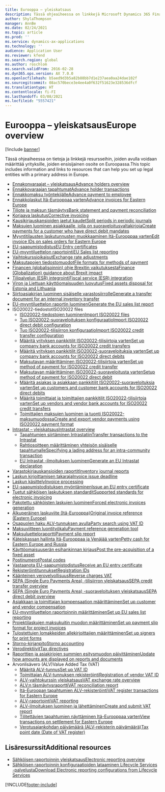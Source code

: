 ```yaml
---
title: Eurooppa – yleiskatsaus
description: Tässä ohjeaiheessa on linkkejä Microsoft Dynamics 365 Financen ohjeistukseen Euroopassa.
author: ShylaThompson
manager: AnnBe
ms.date: 02/24/2021
ms.topic: article
ms.prod: ''
ms.service: dynamics-ax-applications
ms.technology: ''
audience: Application User
ms.reviewer: kfend
ms.search.region: global
ms.author: roschlom
ms.search.validFrom: 2016-02-28
ms.dyn365.ops.version: AX 7.0.0
ms.openlocfilehash: b5aed9d3b5a82b88bb7d1e237aea0aa24dae102f
ms.sourcegitcommit: 08ac570bece3e4ee4a0f632f51623e328536dfcf
ms.translationtype: HT
ms.contentlocale: fi-FI
ms.lasthandoff: 03/08/2021
ms.locfileid: "5557421"
---
```

# <a name="europe-overview"></a><span data-ttu-id="caa1f-103">Eurooppa – yleiskatsaus</span><span class="sxs-lookup"><span data-stu-id="caa1f-103">Europe overview</span></span>

[!include [banner](../includes/banner.md)]

<span data-ttu-id="caa1f-104">Tässä ohjeaiheessa on tietoja ja linkkejä resursseihin, joiden avulla voidaan määrittää yrityksille, joiden ensisijainen osoite on Euroopassa.</span><span class="sxs-lookup"><span data-stu-id="caa1f-104">This topic includes information and links to resources that can help you set up legal entities with a primary address in Europe.</span></span> 

- [<span data-ttu-id="caa1f-105">Ennakonvaraajat – yleiskatsaus</span><span class="sxs-lookup"><span data-stu-id="caa1f-105">Advance holders overview</span></span>](emea-advance-holders.md)
 - [<span data-ttu-id="caa1f-106">Ennakkovaraajan tapahtumat</span><span class="sxs-lookup"><span data-stu-id="caa1f-106">Advance holder transactions</span></span>](emea-advance-holders-transactions.md)
 - [<span data-ttu-id="caa1f-107">Ennakkomaksu työntekijälle</span><span class="sxs-lookup"><span data-stu-id="caa1f-107">Advance payment to employee</span></span>](tasks/advance-payment-employee.md)
- [<span data-ttu-id="caa1f-108">Ennakkolaskut Itä-Eurooppaa varten</span><span class="sxs-lookup"><span data-stu-id="caa1f-108">Advance invoices for Eastern Europe</span></span>](emea-advance-invoice.md)
- [<span data-ttu-id="caa1f-109">Tiliote ja maksun täsmäytys</span><span class="sxs-lookup"><span data-stu-id="caa1f-109">Bank statement and payment reconciliation</span></span>](emea-bank-reconciliation.md)
- [<span data-ttu-id="caa1f-110">Korjaava laskutus</span><span class="sxs-lookup"><span data-stu-id="caa1f-110">Corrective invoicing</span></span>](emea-corrective-invoice.md)
- [<span data-ttu-id="caa1f-111">Kausikirjauskansioiden jaetut kaudet</span><span class="sxs-lookup"><span data-stu-id="caa1f-111">Split periods in periodic journals</span></span>](emea-create-post-periodic-journals.md)
- [<span data-ttu-id="caa1f-112">Maksujen luominen asiakkaalle, jolla on suoraveloitusvaltakirjoja</span><span class="sxs-lookup"><span data-stu-id="caa1f-112">Create payments for a customer who have direct debit mandates</span></span>](tasks/create-payments-customers-who-have-direct-debit-mandates.md)
- [<span data-ttu-id="caa1f-113">Myyntitilausten laskutunnusten muokkaaminen Itä-Eurooppaa varten</span><span class="sxs-lookup"><span data-stu-id="caa1f-113">Edit invoice IDs on sales orders for Eastern Europe</span></span>](emea-edit-invoice-id-sales-orders.md)
- [<span data-ttu-id="caa1f-114">EU-saapumistodistus</span><span class="sxs-lookup"><span data-stu-id="caa1f-114">EU Entry certificates</span></span>](emea-entry-certificates.md)
- [<span data-ttu-id="caa1f-115">EU-myyntiluettelon raportointi</span><span class="sxs-lookup"><span data-stu-id="caa1f-115">EU Sales list reporting</span></span>](emea-eu-sales-list.md)
- [<span data-ttu-id="caa1f-116">Vaihtokurssioikaisut</span><span class="sxs-lookup"><span data-stu-id="caa1f-116">Exchange rate adjustments</span></span>](emea-exchange-rate-adjustments.md)
- [<span data-ttu-id="caa1f-117">Maksutapojen tiedostomuodot</span><span class="sxs-lookup"><span data-stu-id="caa1f-117">File formats for methods of payment</span></span>](emea-select-file-formats-for-the-method-of-payments.md)
- [<span data-ttu-id="caa1f-118">Financen (globalisoinnin) ohje Brexitin vaikutuksesta</span><span class="sxs-lookup"><span data-stu-id="caa1f-118">Finance (Globalization) guidance about Brexit impact</span></span>](https://businesscenter.mbs.microsoft.com/#contentdetail/GuidanceBrexitImpact)
- [<span data-ttu-id="caa1f-119">Tilipalvelun (ESR) integrointi</span><span class="sxs-lookup"><span data-stu-id="caa1f-119">Fiscal service (ESR) integration</span></span>](emea-fiscal-service-integration.md)
- [<span data-ttu-id="caa1f-120">Viron ja Liettuan käyttöomaisuuden luovutus</span><span class="sxs-lookup"><span data-stu-id="caa1f-120">Fixed assets disposal for Estonia and Lithuania</span></span>](emea-credit-note-reverse-fixed-asset-sale.md)
- [<span data-ttu-id="caa1f-121">Siirtoasiakirjan luominen sisäiselle varastosiirrolle</span><span class="sxs-lookup"><span data-stu-id="caa1f-121">Generate a transfer document for an internal inventory transfer</span></span>](tasks/transfer-document-internal-inventory-transfer.md)
- [<span data-ttu-id="caa1f-122"> EU-myyntiluettelon raportin luominen</span><span class="sxs-lookup"><span data-stu-id="caa1f-122">Generate the EU sales list report</span></span>](tasks/eur-00011-eu-sales-list-report.md)
- <span data-ttu-id="caa1f-123">ISO20022-tiedostot</span><span class="sxs-lookup"><span data-stu-id="caa1f-123">ISO20022 files</span></span>
  - [<span data-ttu-id="caa1f-124">ISO20022-tiedostojen tuominen</span><span class="sxs-lookup"><span data-stu-id="caa1f-124">Import ISO20022 files</span></span>](emea-ISO20022-file-formats.md)
  - [<span data-ttu-id="caa1f-125">Tuo ISO20022-suoraveloituksen konfiguraatio</span><span class="sxs-lookup"><span data-stu-id="caa1f-125">Import ISO20022 direct debit configuration</span></span>](tasks/import-iso20022-direct-debit-configuration.md)
  - [<span data-ttu-id="caa1f-126">Tuo ISO20022-tilisiirron konfiguraatio</span><span class="sxs-lookup"><span data-stu-id="caa1f-126">Import ISO20022 credit transfer configuration</span></span>](tasks/import-iso20022-credit-transfer-configuration.md)
  - [<span data-ttu-id="caa1f-127">Määritä yrityksen pankkitilit ISO20022-tilisiirtoja varten</span><span class="sxs-lookup"><span data-stu-id="caa1f-127">Set up company bank accounts for ISO20022 credit transfers</span></span>](tasks/set-up-company-bank-accounts-iso20022-credit-transfers.md)
  - [<span data-ttu-id="caa1f-128">Määritä yrityksen pankkitilit ISO20022-suoraveloituksia varten</span><span class="sxs-lookup"><span data-stu-id="caa1f-128">Set up company bank accounts for ISO20022 direct debits</span></span>](tasks/set-up-company-bank-accounts-iso20022-direct-debits.md)
  - [<span data-ttu-id="caa1f-129">Maksutavan määrittäminen ISO20022-tilisiirtoja varten</span><span class="sxs-lookup"><span data-stu-id="caa1f-129">Set up method of payment for ISO20022 credit transfer</span></span>](tasks/set-up-method-payment-iso20022-credit-transfer.md)
  - [<span data-ttu-id="caa1f-130">Maksutavan määrittäminen ISO20022-suoraveloitusta varten</span><span class="sxs-lookup"><span data-stu-id="caa1f-130">Setup method of payment for ISO20022 direct debit</span></span>](tasks/setup-method-payment-iso20022-direct-debit.md)
  - [<span data-ttu-id="caa1f-131">Määritä asiakas ja asiakkaan pankkitilit ISO20022-suoraveloituksia varten</span><span class="sxs-lookup"><span data-stu-id="caa1f-131">Set up customers and customer bank accounts for ISO20022 direct debits</span></span>](tasks/set-up-bank-accounts-iso20022-direct-debits.md)
  - [<span data-ttu-id="caa1f-132">Määritä toimittajat ja toimittajien pankkitilit ISO20022-tilisiirtoja varten</span><span class="sxs-lookup"><span data-stu-id="caa1f-132">Set up vendors and vendor bank accounts for ISO20022 credit transfers</span></span>](tasks/set-up-vendor-iso20022-credit-transfers.md)
  - [<span data-ttu-id="caa1f-133">Toimittajien maksujen luominen ja tuonti ISO20022-maksumuodossa</span><span class="sxs-lookup"><span data-stu-id="caa1f-133">Create and export vendor payments using ISO20022 payment format</span></span>](tasks/create-export-vendor-payments-iso20022-payment-format.md)
- [<span data-ttu-id="caa1f-134">Intrastat – yleiskatsaus</span><span class="sxs-lookup"><span data-stu-id="caa1f-134">Intrastat overview</span></span>](emea-intrastat.md)
  - [<span data-ttu-id="caa1f-135">Tapahtumien siirtäminen Intrastatiin</span><span class="sxs-lookup"><span data-stu-id="caa1f-135">Transfer transactions to the Intrastat</span></span>](tasks/transfer-transactions-intrastat.md)
  - [<span data-ttu-id="caa1f-136">Rahtiosoitteen määrittäminen yhteisön sisäiselle tapahtumalle</span><span class="sxs-lookup"><span data-stu-id="caa1f-136">Specifying a lading address for an intra-community transaction</span></span>](tasks/eur-00002-specify-lading-address-intra-community.md)
  - [<span data-ttu-id="caa1f-137">EU Intrastat -ilmoituksen luominen</span><span class="sxs-lookup"><span data-stu-id="caa1f-137">Generate an EU Intrastat declaration</span></span>](tasks/eur-00002-eu-intrastat-declaration.md)
- [<span data-ttu-id="caa1f-138">Varastokirjauskansioiden raportit</span><span class="sxs-lookup"><span data-stu-id="caa1f-138">Inventory journal reports</span></span>](emea-set-up-report-inventory-journal-names.md)
- [<span data-ttu-id="caa1f-139">Laskun kirjoittamisen takaraja</span><span class="sxs-lookup"><span data-stu-id="caa1f-139">Invoice issue deadline</span></span>](emea-invoice-issue-deadline.md)
- [<span data-ttu-id="caa1f-140">Laskun käsittely</span><span class="sxs-lookup"><span data-stu-id="caa1f-140">Invoice processing</span></span>](emea-invoice-processing.md)
- [<span data-ttu-id="caa1f-141">EU-saapumistodistuksen myöntäminen</span><span class="sxs-lookup"><span data-stu-id="caa1f-141">Issue an EU entry certificate</span></span>](tasks/eur-00012-issue-eu-entry-certificate.md)
- [<span data-ttu-id="caa1f-142">Tuetut sähköisen laskutuksen standardit</span><span class="sxs-lookup"><span data-stu-id="caa1f-142">Supported standards for electronic invoicing</span></span>](emea-oioubl-standards-electronic-invoicing.md)
- [<span data-ttu-id="caa1f-143">Pakotettu sähköisten laskujen luominen</span><span class="sxs-lookup"><span data-stu-id="caa1f-143">Forced electronic invoices generation</span></span>](emea-eur-forced-einvoices.md)
- [<span data-ttu-id="caa1f-144">Alkuperäinen laskuviite (Itä-Eurooppa)</span><span class="sxs-lookup"><span data-stu-id="caa1f-144">Original invoice reference (Eastern Europe)</span></span>](tasks/ee-00004-original-invoice-reference.md)
- [<span data-ttu-id="caa1f-145">Osapuolen haku ALV-tunnuksen avulla</span><span class="sxs-lookup"><span data-stu-id="caa1f-145">Party search using VAT ID</span></span>](tasks/eur-00015-party-search-vat-id.md)
- [<span data-ttu-id="caa1f-146">Maksuviitteen luontityökalu</span><span class="sxs-lookup"><span data-stu-id="caa1f-146">Payment reference generation tool</span></span>](tasks/ee-00015-payment-reference-generation-tool.md)
- [<span data-ttu-id="caa1f-147">Maksuluetteloraportti</span><span class="sxs-lookup"><span data-stu-id="caa1f-147">Payment slip report</span></span>](emea-eur-payment-slip-report-giro.md)
- [<span data-ttu-id="caa1f-148">Käteiskassan hallinta Itä-Eurooppaa ja Venäjää varten</span><span class="sxs-lookup"><span data-stu-id="caa1f-148">Petty cash for Eastern Europe and Russia</span></span>](emea-petty-cash.md)
- [<span data-ttu-id="caa1f-149">Käyttöomaisuuserän esihankinnan kirjaus</span><span class="sxs-lookup"><span data-stu-id="caa1f-149">Post the pre-acquisition of a fixed asset</span></span>](emea-pre-acquisition-acquisition-fixed-asset.md)
- [<span data-ttu-id="caa1f-150">Postinumerot</span><span class="sxs-lookup"><span data-stu-id="caa1f-150">Postal codes</span></span>](emea-import-create-postal-codes-manually.md)
- [<span data-ttu-id="caa1f-151">Vastaanota EU-saapumistodistus</span><span class="sxs-lookup"><span data-stu-id="caa1f-151">Receive an EU entry certificate</span></span>](tasks/eur-00012-receive-eu-entry-certificate.md)
- [<span data-ttu-id="caa1f-152">Rekisteröintitunnukset</span><span class="sxs-lookup"><span data-stu-id="caa1f-152">Registration IDs</span></span>](emea-registration-ids.md)
- [<span data-ttu-id="caa1f-153">Käänteinen verovelvollisuus</span><span class="sxs-lookup"><span data-stu-id="caa1f-153">Reverse charges VAT</span></span>](emea-reverse-charge.md)
- [<span data-ttu-id="caa1f-154">SEPA (Single Euro Payments Area) -tilisiirron yleiskatsaus</span><span class="sxs-lookup"><span data-stu-id="caa1f-154">SEPA credit transfer overview</span></span>](../accounts-payable/sepa-credit-transfer.md)
- [<span data-ttu-id="caa1f-155">SEPA (Single Euro Payments Area) -suoraveloituksen yleiskatsaus</span><span class="sxs-lookup"><span data-stu-id="caa1f-155">SEPA direct debit overview</span></span>](../accounts-receivable/sepa-direct-debit-overview.md)
- [<span data-ttu-id="caa1f-156">Asiakkaan ja toimittajan kompensaation määrittäminen</span><span class="sxs-lookup"><span data-stu-id="caa1f-156">Set up customer and vendor compensation</span></span>](emea-compensation-customer-vendor-transactions.md)
- [<span data-ttu-id="caa1f-157">EU-myyntiluettelon raportoinnin määrittäminen</span><span class="sxs-lookup"><span data-stu-id="caa1f-157">Set up EU sales list reporting</span></span>](tasks/eur-00011-eu-sales-list-reporting.md)
- [<span data-ttu-id="caa1f-158">Projektilaskujen maksukuitin muodon määrittäminen</span><span class="sxs-lookup"><span data-stu-id="caa1f-158">Set up payment slip format for project invoices</span></span>](tasks/set-up-payment-slip-format-project-invoices.md)
- [<span data-ttu-id="caa1f-159">Tulostettujen lomakkeiden allekirjoittajien määrittäminen</span><span class="sxs-lookup"><span data-stu-id="caa1f-159">Set up signers for print forms</span></span>](emea-set-up-signers-for-printing-forms.md)
- [<span data-ttu-id="caa1f-160">Storno-kirjanpito</span><span class="sxs-lookup"><span data-stu-id="caa1f-160">Storno accounting</span></span>](emea-storno.md)
- [<span data-ttu-id="caa1f-161">Verodirektiivit</span><span class="sxs-lookup"><span data-stu-id="caa1f-161">Tax directives</span></span>](emea-tax-directives.md)
- [<span data-ttu-id="caa1f-162">Raporttien ja asiakirjojen summien esitysmuodon päivittäminen</span><span class="sxs-lookup"><span data-stu-id="caa1f-162">Update how amounts are displayed on reports and documents</span></span>](emea-amount-printing-forms.md)
- <span data-ttu-id="caa1f-163">Arvonlisävero (ALV)</span><span class="sxs-lookup"><span data-stu-id="caa1f-163">Value Added Tax (VAT)</span></span>
  - [<span data-ttu-id="caa1f-164">Määritä ALV-tunnus</span><span class="sxs-lookup"><span data-stu-id="caa1f-164">Set up VAT ID</span></span>](tasks/eur-00015-vat-id.md)
  - [<span data-ttu-id="caa1f-165">Toimittajan ALV-tunnuksen rekisteröinti</span><span class="sxs-lookup"><span data-stu-id="caa1f-165">Registration of vendor VAT ID</span></span>](tasks/eur-00015-registration-vendor-vat-id.md)
  - [<span data-ttu-id="caa1f-166">ALV-vaihtokurssin yleiskatsaus</span><span class="sxs-lookup"><span data-stu-id="caa1f-166">VAT exchange rate overview</span></span>](emea-vat-exchange-rate.md)
  - [<span data-ttu-id="caa1f-167">ALV:n täsmäytysraportti</span><span class="sxs-lookup"><span data-stu-id="caa1f-167">VAT reconciliation report</span></span>](tasks/eur-00018-vat-reconciliation-report.md)
  - [<span data-ttu-id="caa1f-168">Itä-Euroopan tapahtumien ALV-rekisteröinti</span><span class="sxs-lookup"><span data-stu-id="caa1f-168">VAT register transactions for Eastern Europe</span></span>](emea-vat-register-transactions.md)
  - [<span data-ttu-id="caa1f-169">ALV-raportointi</span><span class="sxs-lookup"><span data-stu-id="caa1f-169">VAT reporting</span></span>](emea-vat-reporting.md)
  - [<span data-ttu-id="caa1f-170">ALV-ilmoituksen luominen ja lähettäminen</span><span class="sxs-lookup"><span data-stu-id="caa1f-170">Create and submit VAT report</span></span>](tasks/create-submit-vat-report.md)
  - [<span data-ttu-id="caa1f-171">Tilitettävien tapahtumien näyttäminen Itä-Eurooppaa varten</span><span class="sxs-lookup"><span data-stu-id="caa1f-171">View transactions on settlement for Eastern Europe</span></span>](emea-transactions-settlement-form.md)
  - [<span data-ttu-id="caa1f-172">Verotusajankohdan päivämäärä (ALV-rekisterin päivämäärä)</span><span class="sxs-lookup"><span data-stu-id="caa1f-172">Tax point date (Date of VAT register)</span></span>](emea-tax-point-date.md)

## <a name="additional-resources"></a><span data-ttu-id="caa1f-173">Lisäresurssit</span><span class="sxs-lookup"><span data-stu-id="caa1f-173">Additional resources</span></span>

- [<span data-ttu-id="caa1f-174">Sähköisen raportoinnin yleiskatsaus</span><span class="sxs-lookup"><span data-stu-id="caa1f-174">Electronic reporting overview</span></span>](../../dev-itpro/analytics/general-electronic-reporting.md)
- [<span data-ttu-id="caa1f-175">Sähköisen raportoinnin konfiguraatioiden lataaminen Lifecycle Services -palvelusta</span><span class="sxs-lookup"><span data-stu-id="caa1f-175">Download Electronic reporting configurations from Lifecycle Services</span></span>](../../dev-itpro/analytics/download-electronic-reporting-configuration-lcs.md)


[!INCLUDE[footer-include](../../includes/footer-banner.md)]
